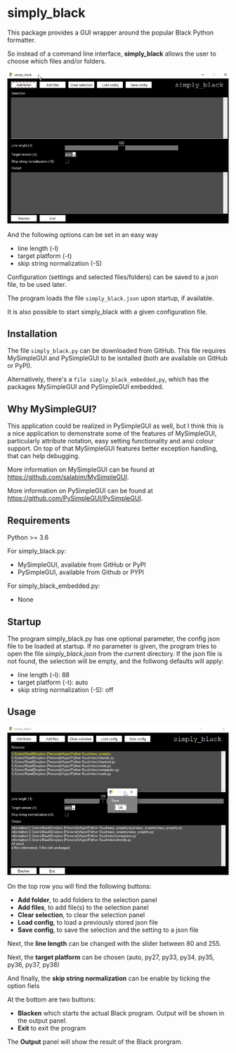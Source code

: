 # simply_black
This package provides a GUI wrapper around the popular Black Python formatter.

So instead of a command line interface, **simply_black** allows the user to choose which files and/or folders.

![image1](images/Image1.png)

And the following options can be set in an easy way
- line length (-l)
- target platform (-t)
- skip string normalization (-S)

Configuration (settings and selected files/folders) can be saved to a json file, to
be used later.

The program loads the file `simply_black.json` upon startup, if available.

It is also possible to start simply_black with a given configuration file.

Installation
------------
The file `simply_black.py` can be downloaded from GitHub. This file requires MySimpleGUI and PySimpleGUI to be isntalled (both are available on GitHub or PyPI).

Alternatively, there's a `file simply_black_embedded,py`, which has the packages MySimpleGUI and PySimpleGUI embedded.

Why MySimpleGUI?
----------------
This application could be realized in PySimpleGUI as well, but I think this is a nice application to demonstrate some
of the features of MySimpleGUI, particularly attribute notation, easy setting functionality and ansi colour support.
On top of that MySimpleGUI features better exception handling, that can help debugging.

More information on MySimpleGUI can be found at https://github.com/salabim/MySimpleGUI.

More information on PySimpleGUI can be found at https://github.com/PySimpleGUI/PySimpleGUI.


Requirements
------------
Python >= 3.6

For simply_black.py:
- MySimpleGUI, available from GitHub or PyPI
- PySimpleGUI, available from Github or PYPI

For simply_black_embedded.py:
- None

Startup
-------
The program simply_black.py has one optional parameter, the config json file to be loaded at startup.
If no parameter is given, the program tries to open the file *simply_black.json* from the current directory.
If the json file is not found, the selection will be empty, and the follwong defaults will apply:

- line length (-l): 88
- target platform (-t): auto
- skip string normalization (-S): off

Usage 
-----

![image2](images/Image2.png)

On the top row you will find the following buttons:

- **Add folder**, to add folders to the selection panel 
- **Add files**, to add file(s) to the selection panel
- **Clear selection**, to clear the selection panel
- **Load config**, to load a previously stored json file
- **Save config**, to save the selection and the setting to a json file

Next, the **line length** can be changed with the slider between 80 and 255.

Next, the **target platform** can be chosen (auto, py27, py33, py34, py35, py36, py37, py38)

And finally, the **skip string normalization** can be enable by ticking the option fiels

At the bottom are two buttons:
 - **Blacken** which starts the actual Black program. Output will be shown in the output panel.
 - **Exit** to exit the program
 
The **Output** panel will show the result of the Black prorgram.

